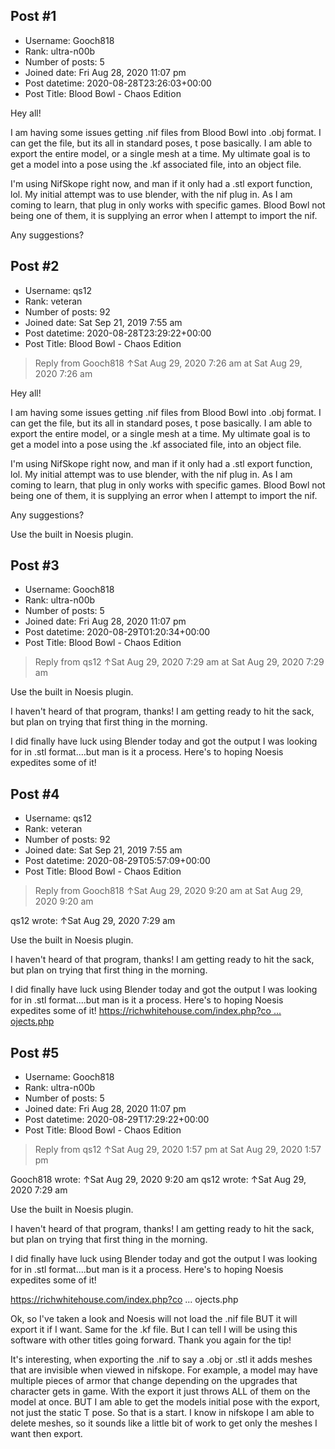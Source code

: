 ## Post #1
- Username: Gooch818
- Rank: ultra-n00b
- Number of posts: 5
- Joined date: Fri Aug 28, 2020 11:07 pm
- Post datetime: 2020-08-28T23:26:03+00:00
- Post Title: Blood Bowl - Chaos Edition

Hey all!

I am having some issues getting .nif files from Blood Bowl into .obj format. I can get the file, but its all in standard poses, t pose basically. I am able to export the entire model, or a single mesh at a time. My ultimate goal is to get a model into a pose using the .kf associated file, into an object file.

I'm using NifSkope right now, and man if it only had a .stl export function, lol. My initial attempt was to use blender, with the nif plug in. As I am coming to learn, that plug in only works with specific games. Blood Bowl not being one of them, it is supplying an error when I attempt to import the nif.

Any suggestions?
## Post #2
- Username: qs12
- Rank: veteran
- Number of posts: 92
- Joined date: Sat Sep 21, 2019 7:55 am
- Post datetime: 2020-08-28T23:29:22+00:00
- Post Title: Blood Bowl - Chaos Edition

> Reply from Gooch818 ↑Sat Aug 29, 2020 7:26 am at Sat Aug 29, 2020 7:26 am
>
> 
Hey all!

I am having some issues getting .nif files from Blood Bowl into .obj format. I can get the file, but its all in standard poses, t pose basically. I am able to export the entire model, or a single mesh at a time. My ultimate goal is to get a model into a pose using the .kf associated file, into an object file.

I'm using NifSkope right now, and man if it only had a .stl export function, lol. My initial attempt was to use blender, with the nif plug in. As I am coming to learn, that plug in only works with specific games. Blood Bowl not being one of them, it is supplying an error when I attempt to import the nif.

Any suggestions?

Use the built in Noesis plugin.
## Post #3
- Username: Gooch818
- Rank: ultra-n00b
- Number of posts: 5
- Joined date: Fri Aug 28, 2020 11:07 pm
- Post datetime: 2020-08-29T01:20:34+00:00
- Post Title: Blood Bowl - Chaos Edition

> Reply from qs12 ↑Sat Aug 29, 2020 7:29 am at Sat Aug 29, 2020 7:29 am
>
> 

Use the built in Noesis plugin.

I haven't heard of that program, thanks!  I am getting ready to hit the sack, but plan on trying that first thing in the morning.

I did finally have luck using Blender today and got the output I was looking for in .stl format....but man is it a process.  Here's to hoping Noesis expedites some of it!
## Post #4
- Username: qs12
- Rank: veteran
- Number of posts: 92
- Joined date: Sat Sep 21, 2019 7:55 am
- Post datetime: 2020-08-29T05:57:09+00:00
- Post Title: Blood Bowl - Chaos Edition

> Reply from Gooch818 ↑Sat Aug 29, 2020 9:20 am at Sat Aug 29, 2020 9:20 am
>
> 
qs12 wrote: ↑Sat Aug 29, 2020 7:29 am

Use the built in Noesis plugin.


I haven't heard of that program, thanks!  I am getting ready to hit the sack, but plan on trying that first thing in the morning.

I did finally have luck using Blender today and got the output I was looking for in .stl format....but man is it a process.  Here's to hoping Noesis expedites some of it!
[https://richwhitehouse.com/index.php?co ... ojects.php](https://richwhitehouse.com/index.php?content=inc_projects.php)
## Post #5
- Username: Gooch818
- Rank: ultra-n00b
- Number of posts: 5
- Joined date: Fri Aug 28, 2020 11:07 pm
- Post datetime: 2020-08-29T17:29:22+00:00
- Post Title: Blood Bowl - Chaos Edition

> Reply from qs12 ↑Sat Aug 29, 2020 1:57 pm at Sat Aug 29, 2020 1:57 pm
>
> 
Gooch818 wrote: ↑Sat Aug 29, 2020 9:20 am
qs12 wrote: ↑Sat Aug 29, 2020 7:29 am

Use the built in Noesis plugin.


I haven't heard of that program, thanks!  I am getting ready to hit the sack, but plan on trying that first thing in the morning.

I did finally have luck using Blender today and got the output I was looking for in .stl format....but man is it a process.  Here's to hoping Noesis expedites some of it!

https://richwhitehouse.com/index.php?co ... ojects.php

Ok, so I've taken a look and Noesis will not load the .nif file BUT it will export it if I want.  Same for the .kf file.  But I can tell I will be using this software with other titles going forward.  Thank you again for the tip!

It's interesting, when exporting the .nif to say a .obj or .stl it adds meshes that are invisible when viewed in nifskope.  For example, a model may have multiple pieces of armor that change depending on the upgrades that character gets in game.  With the export it just throws ALL of them on the model at once.  BUT I am able to get the models initial pose with the export, not just the static T pose.  So that is a start.  I know in nifskope I am able to delete meshes, so it sounds like a little bit of work to get only the meshes I want then export.
